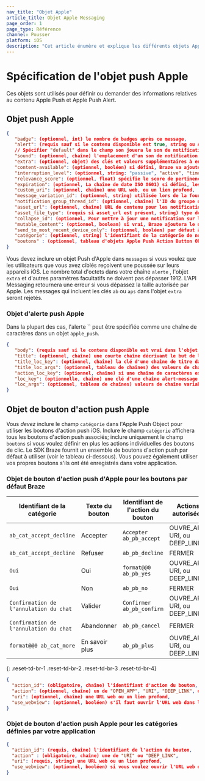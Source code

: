 ```yaml
---
nav_title: "Objet Apple"
article_title: Objet Apple Messaging
page_order: 1
page_type: Référence
channel: Pousser
platform: iOS
description: "Cet article énumère et explique les différents objets Apple utilisés au Brésil."
---
```


# Spécification de l'objet push Apple

Ces objets sont utilisés pour définir ou demander des informations relatives au contenu Apple Push et Apple Push Alert.

## Objet push Apple

```json
{
   "badge": (optionnel, int) le nombre de badges après ce message,
   "alert": (requis sauf si le contenu disponible est true, string ou Apple Push Alert Object) le message de notification,
   // Spécifier "default" dans le champ son jouera le son de notification standard
   "sound": (optionnel, chaîne) l'emplacement d'un son de notification personnalisé dans l'application,
   "extra": (optionnel, objet) des clés et valeurs supplémentaires à envoyer,
   "content-available": (optionnel, booléen) si défini, Braze va ajouter le drapeau "content-available" au bloc push,
   "interruption_level": (optionnel, string: "passive", "active", "time-sensitive", ou "critical") spécifie le niveau d'interruption passé (iOS 15+),
   "relevance_score": (optionnel, float) spécifie le score de pertinence entre 0. et 1. utilisé pour regrouper les résumés de notification (iOS 15+),
   "expiration": (optionnel, La chaîne de date ISO 8601) si défini, les messages push expireront à la date spécifiée,
   "custom_uri": (optionnel, chaîne) une URL web, ou un lien profond,
   "message_variation_id": (optionnel, string) utilisée lors de la fourniture d'un campaign_id pour spécifier la variation de message sous laquelle ce message doit être suivi (doit être un message Push iOS),
   "notification_group_thread_id": (optionnel, chaîne) l'ID du groupe de notification du thread avec lequel la notification sera envoyée,
   "asset_url": (optionnel, chaîne) URL de contenu pour les notifications riches pour les appareils utilisant iOS 10 ou supérieur,
   "asset_file_type": (requis si asset_url est présent, string) type de fichier de l'asset - un de "aif", "gif", "jpg", "m4a", "mp3", "mp4", "png", ou "wav",
   "collapse_id": (optionnel, Pour mettre à jour une notification sur l'appareil de l'utilisateur une fois que vous l'avez publié, envoyer une autre notification avec le même ID de masquage que vous avez utilisé précédemment
   "mutable_content": (optionnel, boolean) si vrai, Braze ajoutera le drapeau de contenu mutable au bloc et le définira à 1. L'indicateur de contenu mutable est automatiquement réglé sur 1 lors de l'envoi d'une notification riche, quelle que soit la valeur de ce paramètre.
   "send_to_most_recent_device_only": (optionnel, booléen) par défaut à false, si défini à true, Braze enverra uniquement ce push à un appareil iOS le plus récent utilisé, plutôt que tous les appareils iOS éligibles,
   "catégorie": (optionnel, string) l'identifiant de la catégorie de notification iOS pour afficher les boutons d'action push,
   "boutons" : (optionnel, tableau d'objets Apple Push Action Button Objects) pousser les boutons d'action pour afficher
}
```

Vous devez inclure un objet Push d'Apple dans `messages` si vous voulez que les utilisateurs que vous avez ciblés reçoivent une poussée sur leurs appareils iOS. Le nombre total d'octets dans votre chaîne `alerte` , l'objet `extra` et d'autres paramètres facultatifs ne doivent pas dépasser 1912. L'API Messaging retournera une erreur si vous dépassez la taille autorisée par Apple. Les messages qui incluent les clés `ab` ou `aps` dans l'objet `extra` seront rejetés.

### Objet d'alerte push Apple

Dans la plupart des cas, l'alerte `` peut être spécifiée comme une chaîne de caractères dans un objet `apple_push`.

```json
{
   "body": (requis sauf si le contenu disponible est vrai dans l'objet Push d'Apple, string) le texte du message d'alerte,
   "title": (optionnel, chaîne) une courte chaîne décrivant le but de la notification, affichée dans l'interface de notification d'Apple Watch,
   "title_loc_key": (optionnel, chaîne) la clé d'une chaîne de titre dans le `Localizable. fichier trings` pour la localisation courante,
   "title_loc_args": (optionnel, tableau de chaînes) des valeurs de chaîne variable à apparaître à la place des spécifieurs de format dans title_loc_key,
   "action_loc_key": (optionnel, chaîne) si une chaîne de caractères est spécifiée, le système affiche une alerte qui inclut les boutons Fermer et Afficher, la chaîne est utilisée comme clé pour obtenir une chaîne localisée dans la localisation courante à utiliser pour le titre du bouton droit au lieu de "View",
   "loc_key": (optionnelle, chaîne) une clé d'une chaîne alert-message dans un localisable. fichier de trings pour la localisation courante,
   "loc_args": (optionnel, tableau de chaînes) valeurs de chaîne variable à apparaître à la place des spécificateurs de format dans loc_key
}
```

## Objet de bouton d'action push Apple

Vous _devez_ inclure le champ `catégorie` dans l'Apple Push Object pour utiliser les boutons d'action push iOS. Inclure le champ `catégorie` affichera tous les boutons d'action push associés; inclure uniquement le champ `boutons` si vous voulez définir en plus les actions individuelles des boutons de clic. Le SDK Braze fournit un ensemble de boutons d'action push par défaut à utiliser (voir le tableau ci-dessous). Vous pouvez également utiliser vos propres boutons s'ils ont été enregistrés dans votre application.

### Objet de bouton d'action push d'Apple pour les boutons par défaut Braze

| Identifiant de la catégorie            | Texte du bouton | Identifiant de l'action du bouton | Actions autorisées             |
| -------------------------------------- | --------------- | --------------------------------- | ------------------------------ |
| `ab_cat_accept_decline`                | Accepter        | `Accepter ab_pb_accept`           | OUVRE_APP, URI, ou DEEP_LINK |
| `ab_cat_accept_decline`                | Refuser         | `ab_pb_decline`                   | FERMER                         |
| `Oui`                                  | Oui             | `format@@0 ab_pb_yes`             | OUVRE_APP, URI, ou DEEP_LINK |
| `Oui`                                  | Non             | `ab_pb_no`                        | FERMER                         |
| `Confirmation de l'annulation du chat` | Valider         | `Confirmer ab_pb_confirm`         | OUVRE_APP, URI, ou DEEP_LINK |
| `Confirmation de l'annulation du chat` | Abandonner      | `ab_pb_cancel`                    | FERMER                         |
| `format@@0 ab_cat_more`                | En savoir plus  | `ab_pb_plus`                      | OUVRE_APP, URI, ou DEEP_LINK |
{: .reset-td-br-1 .reset-td-br-2 .reset-td-br-3  .reset-td-br-4}

```json
{
  "action_id": (obligatoire, chaîne) l'identifiant d'action du bouton,
  "action": (optionnel, chaîne) un de "OPEN_APP", "URI", "DEEP_LINK", ou "CLOSE". Par défaut, "OPEN_APP" ou "FERME" selon le bouton,
  "uri": (optionnel, chaîne) une URL web ou un lien profond,
  "use_webview": (optionnel, booléen) s'il faut ouvrir l'URL web dans l'application si l'action est "URI", par défaut à vrai
}
```

### Objet de bouton d'action push Apple pour les catégories définies par votre application

```json
{
  "action_id": (requis, chaîne) l'identifiant de l'action du bouton,
  "action" : (obligatoire, chaîne) une de "URI" ou "DEEP_LINK",
  "uri": (requis, string) une URL web ou un lien profond,
  "use_webview": (optionnel, booléen) si vous voulez ouvrir l'URL web dans l'application si l'action est "URI", par défaut à true
}
```
